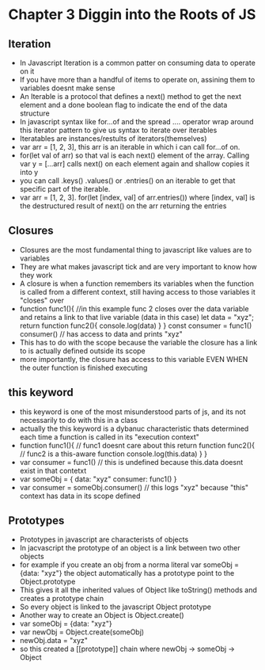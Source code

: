 # Chapter 3 Diggin into the Roots of JS

## Iteration

- In Javascript Iteration is a common patter on consuming data to operate on it
- If you have more than a handful of items to operate on, assining them to variables doesnt make sense
- An Iterable is a protocol that defines a next() method to get the next element and a done boolean flag to indicate the end of the data structure
- In javascript syntax like for...of and the spread .... operator wrap around this iterator pattern to give us syntax to iterate over iterables
- Iteratables are instances/restults of iterators(themselves)
- var arr = [1, 2, 3], this arr is an iterable in which i can call for...of on.
- for(let val of arr) so that val is each next() element of the array. Calling var y = [...arr] calls next() on each element again and shallow copies it into y
- you can call .keys() .values() or .entries() on an iterable to get that specific part of the iterable.
- var arr = [1, 2, 3]. for(let [index, val] of arr.entries()) where [index, val] is the destructured result of next() on the arr returning the entries

## Closures

- Closures are the most fundamental thing to javascript like values are to variables
- They are what makes javascript tick and are very important to know how they work
- A closure is when a function remembers its variables when the function is called from a different context, still having access to those variables it "closes" over
- function func1(){ //in this example func 2 closes over the data variable and retains a link to that live variable (data in this case)
  let data = "xyz";
  return function func2(){
  console.log(data)
  }
  }
  const consumer = func1()
  consumer() // has access to data and prints "xyz"
- This has to do with the scope because the variable the closure has a link to is actually defined outside its scope
- more importantly, the closure has access to this variable EVEN WHEN the outer function is finished executing

## this keyword

- this keyword is one of the most misunderstood parts of js, and its not necessarily to do with this in a class
- actually the this keyword is a dybanuc characteristic thats determined each time a function is called in its "execution context"
- function func1(){ // func1 doesnt care about this
  return function func2(){ // func2 is a this-aware function
  console.log(this.data)
  }
  }
- var consumer = func1() // this is undefined because this.data doesnt exist in that contetxt
- var someObj = {
  data: "xyz"
  consumer: func1()
  }
- var consumer = someObj.consumer() // this logs "xyz" because "this" context has data in its scope defined

## Prototypes

- Prototypes in javascript are characterists of objects
- In jacvascript the prototype of an object is a link between two other objects
- for example if you create an obj from a norma literal var someObj = {data: "xyz"} the object automatically has a prototype point to the Object.prototype
- This gives it all the inherited values of Object like toString() methods and creates a prototype chain
- So every object is linked to the javascript Object prototype
- Another way to create an Object is Object.create()
- var someObj = {data: "xyz"}
- var newObj = Object.create(someObj)
- newObj.data = "xyz"
- so this created a [[prototype]] chain where newObj -> someObj -> Object
